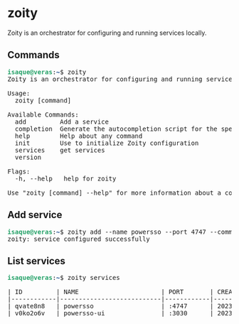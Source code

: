 # zoity
Zoity is an orchestrator for configuring and running services locally.

## Commands

<pre><font color="#26A269"><b>isaque@veras</b></font>:<font color="#12488B"><b>~</b></font>$ zoity
Zoity is an orchestrator for configuring and running services locally.

Usage:
  zoity [command]

Available Commands:
  add         Add a service
  completion  Generate the autocompletion script for the specified shell
  help        Help about any command
  init        Use to initialize Zoity configuration
  services    get services
  version     

Flags:
  -h, --help   help for zoity

Use &quot;zoity [command] --help&quot; for more information about a command.
</pre>

## Add service

<pre><font color="#26A269"><b>isaque@veras</b></font>:<font color="#12488B"><b>~</b></font>$ zoity add --name powersso --port 4747 --command &quot;go run main.go&quot; --path ~/path/powersso
zoity: service configured successfully
</pre>

## List services

<pre><font color="#26A269"><b>isaque@veras</b></font>:<font color="#12488B"><b>~</b></font>$ zoity services

| ID         | NAME                      | PORT       | CREATED         | COMMAND                       |
|------------|---------------------------|------------|-----------------|-------------------------------|
| qvate8n8   | powersso                  | :4747      | 2023-11-15      | go run *.go                   |
| v0ko2o6v   | powersso-ui               | :3030      | 2023-11-15      | npm run start                 |
</pre>

